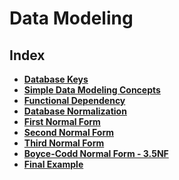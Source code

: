 # Data Modeling

## Index

* **[Database Keys](./database-keys.md)** <br>
* **[Simple Data Modeling Concepts](./modeling-concepts.md)** <br>
* **[Functional Dependency](./functional-dependency.md)** <br>
* **[Database Normalization](./database-normalization.md)** <br>
* **[First Normal Form](./first-normal-form.md)** <br>
* **[Second Normal Form](./second-normal-form.md)** <br>
* **[Third Normal Form](./third-normal-form.md)** <br>
* **[Boyce-Codd Normal Form - 3.5NF](./boyce-codd-normal-form.md)** <br>
* **[Final Example](./final-example.md)** <br>
